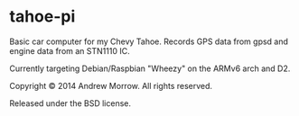 tahoe-pi
========

Basic car computer for my Chevy Tahoe. Records GPS data from gpsd
and engine data from an STN1110 IC.

Currently targeting Debian/Raspbian "Wheezy" on the ARMv6 arch and D2.

Copyright © 2014 Andrew Morrow. All rights reserved.

Released under the BSD license.

